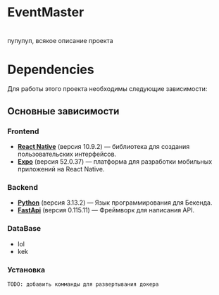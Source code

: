 # EventMaster
#
пупупуп, всякое описание проекта
#
# Dependencies

Для работы этого проекта необходимы следующие зависимости:

## Основные зависимости

### Frontend
- **[React Native](https://reactnative.dev/)** (версия 10.9.2) — библиотека для создания пользовательских интерфейсов.
- **[Expo](https://expo.dev/)** (версия 52.0.37) — платформа для разработки мобильных приложений на React Native.

### Backend
- **[Python](https://www.python.org)** (версия 3.13.2) — Язык программирования для Бекенда.
- **[FastApi](https://fastapi.tiangolo.com)** (версия 0.115.11) — Фреймворк для написания API.

### DataBase
- lol
- kek

### Установка
```bash
TODO: добавить комманды для развертывания докера